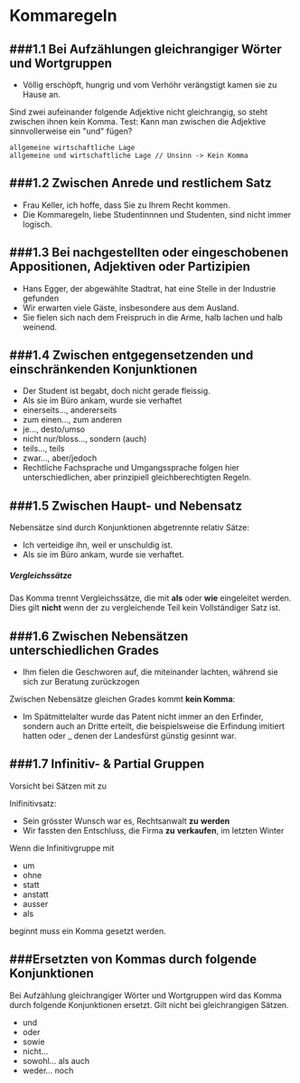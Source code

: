 Kommaregeln
======

###1.1 Bei Aufzählungen gleichrangiger Wörter und Wortgruppen
----
- Völlig erschöpft, hungrig und vom Verhöhr verängstigt kamen sie zu Hause an.

Sind zwei aufeinander folgende Adjektive nicht gleichrangig, so steht zwischen ihnen kein Komma.
Test: Kann man zwischen die Adjektive sinnvollerweise ein "und" fügen?

	allgemeine wirtschaftliche Lage
	allgemeine und wirtschaftliche Lage // Unsinn -> Kein Komma

###1.2 Zwischen Anrede und restlichem Satz
---

- Frau Keller, ich hoffe, dass Sie zu Ihrem Recht kommen.
- Die Kommaregeln, liebe Studentinnnen und Studenten, sind nicht immer logisch.

###1.3 Bei nachgestellten oder eingeschobenen Appositionen, Adjektiven oder Partizipien
----
- Hans Egger, der abgewählte Stadtrat, hat eine Stelle in der Industrie gefunden
- Wir erwarten viele Gäste, insbesondere aus dem Ausland.
- Sie fielen sich nach dem Freispruch in die Arme, halb lachen und halb weinend.


###1.4 Zwischen entgegensetzenden und einschränkenden Konjunktionen
----
- Der Student ist begabt, doch nicht gerade fleissig.
- Als sie im Büro ankam, wurde sie verhaftet
- einerseits…, andererseits
- zum einen…, zum anderen
- je…, desto/umso
- nicht nur/bloss…, sondern (auch)
- teils…, teils
- zwar…, aber/jedoch
- Rechtliche Fachsprache und Umgangssprache folgen hier unterschiedlichen, aber prinzipiell gleichberechtigten Regeln.

###1.5 Zwischen Haupt- und Nebensatz
----
Nebensätze sind durch Konjunktionen abgetrennte relativ Sätze:
- Ich verteidige ihn, weil er unschuldig ist.
- Als sie im Büro ankam, wurde sie verhaftet.

##### Vergleichssätze
Das Komma trennt Vergleichssätze, die mit **als** oder **wie** eingeleitet werden. 
Dies gilt **nicht** wenn der zu vergleichende Teil kein Vollständiger Satz ist.


###1.6 Zwischen Nebensätzen unterschiedlichen Grades
-----
- Ihm fielen die Geschworen auf, die miteinander lachten, während sie sich zur Beratung zurückzogen

Zwischen Nebensätze gleichen Grades kommt **kein Komma**:

- Im Spätmittelalter wurde das Patent nicht immer an den Erfinder, sondern auch an Dritte erteilt, die beispielsweise die Erfindung imitiert hatten oder _ denen der Landesfürst günstig gesinnt war.


###1.7 Infinitiv- & Partial Gruppen
-----

Vorsicht bei Sätzen mit zu

Inifinitivsatz:

- Sein grösster Wunsch war es, Rechtsanwalt **zu** **werden**
- Wir fassten den Entschluss, die Firma **zu** **verkaufen**, im letzten Winter


Wenn die Infinitivgruppe mit 

- um
- ohne
- statt 
- anstatt
- ausser
- als

beginnt muss ein Komma gesetzt werden.

###Ersetzten von Kommas durch folgende Konjunktionen
-----------
Bei Aufzählung gleichrangiger Wörter und Wortgruppen wird das Komma durch folgende Konjunktionen ersetzt. Gilt nicht bei gleichrangigen Sätzen.

- und
- oder
- sowie
- nicht… 
- sowohl... als auch
- weder… noch

